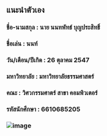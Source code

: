 ## แนะนำตัวเอง
### ชื่อ-นามสกุล : นาย นนทพัทธ์ บุญประสิทธิ์
### ชื่อเล่น : นนท์
### วัน/เดือน/ปีเกิด : 26 ตุลาคม 2547
### มหาวิทยาลัย : มหาวิทยาลัยธรรมศาสตร์
### คณะ : วิศวกรรมศาตร์ สาขา คอมพิวเตอร์
### รหัสนักศึกษา : 6610685205
### ![image](https://github.com/user-attachments/assets/56508687-18d3-4ac1-8396-bc838288c629)

<!--
**6610685205/6610685205** is a ✨ _special_ ✨ repository because its `README.md` (this file) appears on your GitHub profile.

Here are some ideas to get you started:

- 🔭 I’m currently working on ...
- 🌱 I’m currently learning ...
- 👯 I’m looking to collaborate on ...
- 🤔 I’m looking for help with ...
- 💬 Ask me about ...
- 📫 How to reach me: ...
- 😄 Pronouns: ...
- ⚡ Fun fact: ...
-->
